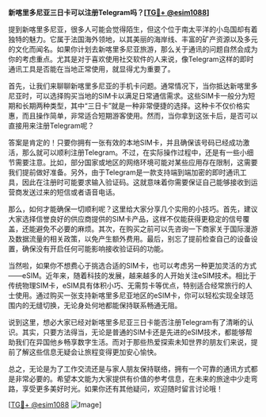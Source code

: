 **新喀里多尼亚三日卡可以注册Telegram吗？[[TG💪+ @esim1088](https://t.me/s/esim1088)]**

提到新喀里多尼亚，很多人可能会觉得陌生，但这个位于南太平洋的小岛国却有着独特的魅力。它属于法国海外领地，以其美丽的海岸线、丰富的矿产资源以及多元的文化而闻名。如果你计划去新喀里多尼亚旅游，那么关于通讯的问题自然会成为你的考虑重点。尤其是对于喜欢使用社交软件的人来说，像Telegram这样的即时通讯工具是否能在当地正常使用，就显得尤为重要了。

首先，让我们来聊聊新喀里多尼亚的手机卡问题。通常情况下，当你抵达新喀里多尼亚时，可以选择购买当地的SIM卡以满足日常通信需求。这些SIM卡一般分为短期和长期两种类型，其中“三日卡”就是一种非常便捷的选择。这种卡不仅价格实惠，而且操作简单，非常适合短期游客使用。然而，当你拿到这张卡后，是否可以直接用来注册Telegram呢？

答案是肯定的！只要你拥有一张有效的本地SIM卡，并且确保该号码已经成功激活，那么就可以顺利注册Telegram。不过，在实际操作过程中，还是有一些小细节需要注意。比如，部分国家或地区的网络环境可能对某些应用存在限制，这需要我们提前做好准备。另外，由于Telegram是一款支持端到端加密的即时通讯工具，因此在注册时可能要求输入验证码。这就意味着你需要保证自己能够接收到运营商发送过来的短信或者语音电话。

那么，如何才能确保一切顺利呢？这里给大家分享几个实用的小技巧。首先，建议大家选择信誉良好的供应商提供的SIM卡产品，这样不仅能获得更稳定的信号覆盖，还能避免不必要的麻烦。其次，在购买之前可以先咨询一下商家关于国际漫游及数据流量的相关政策，以免产生额外费用。最后，别忘了提前检查自己的设备设置，确保没有开启任何可能影响接收验证码的功能。

当然啦，如果你不想费心于挑选合适的SIM卡，也可以考虑另一种更加灵活的方式——eSIM。近年来，随着科技的发展，越来越多的人开始关注eSIM技术。相比于传统物理SIM卡，eSIM具有体积小巧、无需剪卡等优点，特别适合经常旅行的人士使用。通过购买一张支持新喀里多尼亚地区的eSIM卡，你可以轻松实现全球范围内的无缝切换，无论身处何地都能保持联系畅通无阻。

说到这里，想必大家已经对新喀里多尼亚三日卡能否注册Telegram有了清晰的认识。其实，只要方法得当，无论是普通的SIM卡还是先进的eSIM技术，都能够帮助我们在异国他乡畅享数字生活。而对于那些热爱探索未知世界的朋友们来说，提前了解这些信息无疑会让旅程变得更加安心愉快。

总之，无论是为了工作交流还是与家人朋友保持联络，拥有一个可靠的通讯方式都是非常必要的。希望本文能为大家提供有价值的参考信息，在未来的旅途中少走弯路，享受更多美好时光。如果你还有其他疑问，欢迎随时留言讨论哦！

[[TG💪+ @esim1088](https://t.me/s/esim1088) ![Image](https://i.postimg.cc/4NQfJmqS/Snipaste-2025-05-13-00-14-12.png)]